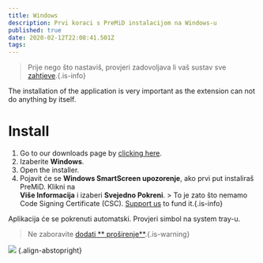 ```yaml
---
title: Windows
description: Prvi koraci s PreMiD instalacijom na Windows-u
published: true
date: 2020-02-12T22:08:41.501Z
tags:
---
```


> Prije nego što nastaviš, provjeri zadovoljava li vaš sustav sve [ zahtjeve](/install/requirements).{.is-info}

The installation of the application is very important as the extension can not do anything by itself.

# Install
1. Go to our downloads page by [clicking here](https://premid.app/downloads).
2. Izaberite **Windows**.
3. Open the installer.
4. Pojavit će se **Windows SmartScreen upozorenje**, ako prvi put instaliraš PreMiD. Klikni na <br>**Više Informacija** i izaberi **Svejedno Pokreni**. > To je zato što nemamo Code Signing Certificate (CSC). [Support us](https://www.patreon.com/Timeraa) to fund it.{.is-info}

Aplikacija će se pokrenuti automatski. Provjeri simbol na system tray-u.

> Ne zaboravite [ dodati ** proširenje**](/install).{.is-warning}

![](https://a.icons8.com/djxbtnYm/GBjHDS/svg.svg) {.align-abstopright}